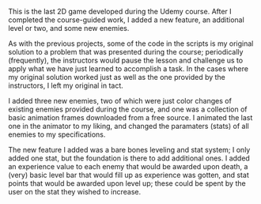 This is the last 2D game developed during the Udemy course. After I completed the course-guided work, I added a new feature, an additional level or two, and some new enemies. 

As with the previous projects, some of the code in the scripts is my original solution to a problem that was presented during the course; periodically (frequently), the instructors would pause the lesson and challenge us to apply what we have just learned to accomplish a task. In the cases where my original solution worked just as well as the one provided by the instructors, I left my original in tact. 

I added three new enemies, two of which were just color changes of existing enemies provided during the course, and one was a collection of basic animation frames downloaded from a free source. I animated the last one in the animator to my liking, and changed the paramaters (stats) of all enemies to my specifications. 

The new feature I added was a bare bones leveling and stat system; I only added one stat, but the foundation is there to add additional ones. I added an experience value to each enemy that would be awarded upon death, a (very) basic level bar that would fill up as experience was gotten, and stat points that would be awarded upon level up; these could be spent by the user on the stat they wished to increase. 
